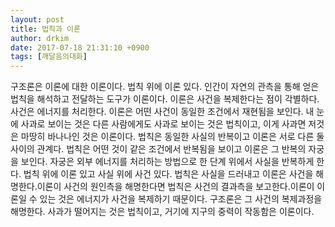 ```yaml
---
layout: post
title: 법칙과 이론
author: drkim
date: 2017-07-18 21:31:10 +0900
tags: [깨달음의대화]
---
```

구조론은 이론에 대한 이론이다. 법칙 위에 이론 있다. 인간이 자연의 관측을 통해 얻은 법칙을 해석하고 전달하는 도구가 이론이다. 이론은 사건을 복제한다는 점이 각별하다. 사건은 에너지를 처리한다. 이론은 어떤 사건이 동일한 조건에서 재현됨을 보인다. 내 눈에 사과로 보이는 것은 다른 사람에게도 사과로 보이는 것은 법칙이고, 이게 사과면 저것은 마땅히 바나나인 것은 이론이다. 법칙은 동일한 사실의 반복이고 이론은 서로 다른 둘 사이의 관계다. 법칙은 어떤 것이 같은 조건에서 반복됨을 보이고 이론은 그 반복의 자궁을 보인다. 자궁은 외부 에너지를 처리하는 방법으로 한 단계 위에서 사실을 반복하게 한다. 법칙 위에 이론 있고 사실 위에 사건 있다. 법칙은 사실을 드러내고 이론은 사건을 해명한다.이론이 사건의 원인측을 해명한다면 법칙은 사건의 결과측을 보고한다.이론이 이론일 수 있는 것은 에너지가 사건을 복제하기 때문이다. 구조론은 그 사건의 복제과정을 해명한다. 사과가 떨어지는 것은 법칙이고, 거기에 지구의 중력이 작동함은 이론이다.